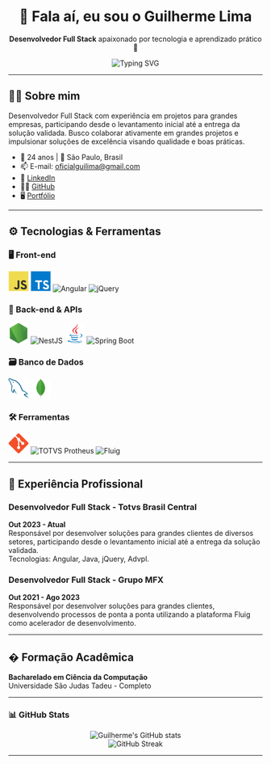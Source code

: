 <h1 align="center">👋 Fala aí, eu sou o Guilherme Lima</h1>

<p align="center">
  <strong>Desenvolvedor Full Stack</strong> apaixonado por tecnologia e aprendizado prático 🚀
</p>

<p align="center">
  <img src="https://readme-typing-svg.demolab.com?font=Fira+Code&pause=1000&color=F97316&center=true&vCenter=true&width=435&lines=Code.+Deploy.+Impact." alt="Typing SVG" />
</p>

---

## 🧑‍💻 Sobre mim

Desenvolvedor Full Stack com experiência em projetos para grandes empresas, participando desde o levantamento inicial até a entrega da solução validada. Busco colaborar ativamente em grandes projetos e impulsionar soluções de excelência visando qualidade e boas práticas.

- 🎂 24 anos | 📍 São Paulo, Brasil  
- 📫 E-mail: [oficialguilima@gmail.com](mailto:oficialguilima@gmail.com)  
- 💼 [LinkedIn](https://www.linkedin.com/in/ogullima/)
- 👨‍💻 [GitHub](https://github.com/ogullima)
- 🖥️ [Portfólio](https://ogullima.github.io/portifoliov2/)

---

## ⚙️ Tecnologias & Ferramentas

### 🖥️ Front-end
<p>
  <img src="https://raw.githubusercontent.com/devicons/devicon/master/icons/javascript/javascript-original.svg" alt="JavaScript" width="40" height="40"/>
  <img src="https://raw.githubusercontent.com/devicons/devicon/master/icons/typescript/typescript-original.svg" alt="TypeScript" width="40" height="40"/>
  <img src="https://angular.io/assets/images/logos/angular/angular.svg" alt="Angular" width="40" height="40"/>
  <img src="https://cdn.worldvectorlogo.com/logos/jquery-1.svg" alt="jQuery" width="40" height="40"/>
</p>

### 🧩 Back-end & APIs
<p>
  <img src="https://raw.githubusercontent.com/devicons/devicon/master/icons/nodejs/nodejs-original.svg" alt="Node.js" width="40" height="40"/>
  <img src="https://nestjs.com/img/logo-small.svg" alt="NestJS" width="40" height="40"/>
  <img src="https://raw.githubusercontent.com/devicons/devicon/master/icons/java/java-original.svg" alt="Java" width="40" height="40"/>
  <img src="https://www.vectorlogo.zone/logos/springio/springio-icon.svg" alt="Spring Boot" width="40" height="40"/>
</p>

### 🗃️ Banco de Dados
<p>
  <img src="https://raw.githubusercontent.com/devicons/devicon/master/icons/mysql/mysql-original.svg" alt="MySQL" width="40" height="40"/>
  <img src="https://raw.githubusercontent.com/devicons/devicon/master/icons/mongodb/mongodb-original.svg" alt="MongoDB" width="40" height="40"/>
</p>

### 🛠️ Ferramentas
<p>
  <img src="https://raw.githubusercontent.com/devicons/devicon/master/icons/git/git-original.svg" alt="Git" width="40" height="40"/>
  <img src="https://upload.wikimedia.org/wikipedia/commons/8/8c/TOTVS_logo.svg" alt="TOTVS Protheus" width="40" height="40"/>
  <img src="[https://www.fluig.com/wp-content/themes/fluig/assets/img/logo-fluig.svg](https://avatars.githubusercontent.com/u/9423579?s=200&v=4)" alt="Fluig" width="40" height="40"/>
</p>

---

## 💼 Experiência Profissional

### Desenvolvedor Full Stack - Totvs Brasil Central
**Out 2023 - Atual**  
Responsável por desenvolver soluções para grandes clientes de diversos setores, participando desde o levantamento inicial até a entrega da solução validada.  
Tecnologias: Angular, Java, jQuery, Advpl.

### Desenvolvedor Full Stack - Grupo MFX
**Out 2021 - Ago 2023**  
Responsável por desenvolver soluções para grandes clientes, desenvolvendo processos de ponta a ponta utilizando a plataforma Fluig como acelerador de desenvolvimento.

---

## � Formação Acadêmica

**Bacharelado em Ciência da Computação**  
Universidade São Judas Tadeu - Completo

---

### 📊 GitHub Stats

<p align="center">
  <img src="https://github-readme-stats.vercel.app/api?username=oguilima&show_icons=true&theme=tokyonight" alt="Guilherme's GitHub stats" />
  <br/>
  <img src="https://github-readme-streak-stats.herokuapp.com/?user=oguilima&theme=tokyonight" alt="GitHub Streak" />
</p>

---
